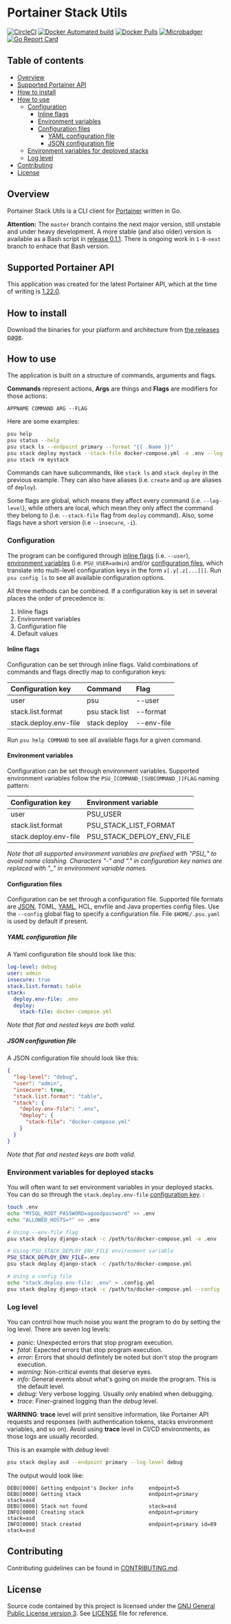 # Portainer Stack Utils

[![CircleCI](https://circleci.com/gh/greenled/portainer-stack-utils.svg?style=svg)](https://circleci.com/gh/greenled/portainer-stack-utils)
[![Docker Automated build](https://img.shields.io/docker/automated/greenled/portainer-stack-utils.svg)](https://hub.docker.com/r/greenled/portainer-stack-utils/)
[![Docker Pulls](https://img.shields.io/docker/pulls/greenled/portainer-stack-utils.svg)](https://hub.docker.com/r/greenled/portainer-stack-utils/)
[![Microbadger](https://images.microbadger.com/badges/image/greenled/portainer-stack-utils.svg)](http://microbadger.com/images/greenled/portainer-stack-utils "Image size")
[![Go Report Card](https://goreportcard.com/badge/github.com/greenled/portainer-stack-utils)](https://goreportcard.com/report/github.com/greenled/portainer-stack-utils)

## Table of contents

- [Overview](#overview)
- [Supported Portainer API](#supported-portainer-api)
- [How to install](#how-to-install)
- [How to use](#how-to-use)
  - [Configuration](#configuration)
    - [Inline flags](#inline-flags)
    - [Environment variables](#environment-variables)
    - [Configuration files](#configuration-files)
      - [YAML configuration file](#yaml-configuration-file)
      - [JSON configuration file](#json-configuration-file)
  - [Environment variables for deployed stacks](#environment-variables-for-deployed-stacks)
  - [Log level](#log-level)
- [Contributing](#contributing)
- [License](#license)

## Overview

Portainer Stack Utils is a CLI client for [Portainer](https://portainer.io/) written in Go.

**Attention:** The `master` branch contains the next major version, still unstable and under heavy development. A more stable (and also older) version is available as a Bash script in [release 0.1.1](https://github.com/greenled/portainer-stack-utils/releases/0.1.1). There is ongoing work in `1-0-next` branch to enhace that Bash version.

## Supported Portainer API

This application was created for the latest Portainer API, which at the time of writing is [1.22.0](https://app.swaggerhub.com/apis/deviantony/Portainer/1.22.0).

## How to install

Download the binaries for your platform and architecture from [the releases page](https://github.com/greenled/portainer-stack-utils/releases).

## How to use

The application is built on a structure of commands, arguments and flags.
                   
**Commands** represent actions, **Args** are things and **Flags** are modifiers for those actions:

```text
APPNAME COMMAND ARG --FLAG
```

Here are some examples:

```bash
psu help
psu status --help
psu stack ls --endpoint primary --format "{{ .Name }}"
psu stack deploy mystack --stack-file docker-compose.yml -e .env --log-level debug
psu stack rm mystack
```

Commands can have subcommands, like `stack ls` and `stack deploy` in the previous example. They can also have aliases (i.e. `create` and `up` are aliases of `deploy`).

Some flags are global, which means they affect every command (i.e. `--log-level`), while others are local, which mean they only affect the command they belong to (i.e. `--stack-file` flag from `deploy` command). Also, some flags have a short version (i.e `--insecure`, `-i`).

### Configuration

The program can be configured through [inline flags](#inline-flags) (i.e. `--user`), [environment variables](#environment-variables) (i.e. `PSU_USER=admin`) and/or [configuration files](#configuration-files), which translate into multi-level configuration keys in the form `x[.y[.z[...]]]`. Run `psu config ls` to see all available configuration options.

All three methods can be combined. If a configuration key is set in several places the order of precedence is:

1. Inline flags
2. Environment variables
3. Configuration file
4. Default values

#### Inline flags

Configuration can be set through inline flags. Valid combinations of commands and flags directly map to configuration keys:

| Configuration key | Command | Flag |
| :---------------- | :------ | :--- |
| user | psu | --user |
| stack.list.format | psu stack list | --format |
| stack.deploy.env-file | stack deploy | --env-file |

Run `psu help COMMAND` to see all available flags for a given command.

#### Environment variables

Configuration can be set through environment variables. Supported environment variables follow the `PSU_[COMMAND_[SUBCOMMAND_]]FLAG` naming pattern:

| Configuration key | Environment variable |
| :---------------- | :------------------- |
| user | PSU_USER |
| stack.list.format | PSU_STACK_LIST_FORMAT |
| stack.deploy.env-file | PSU_STACK_DEPLOY_ENV_FILE |

*Note that all supported environment variables are prefixed with "PSU_" to avoid name clashing. Characters "-" and "." in configuration key names are replaced with "_" in environment variable names.*

#### Configuration files

Configuration can be set through a configuration file. Supported file formats are [JSON](#json-configuration-file), TOML, [YAML](#yaml-configuration-file), HCL, envfile and Java properties config files. Use the `--config` global flag to specify a configuration file. File `$HOME/.psu.yaml` is used by default if present.

##### YAML configuration file

A Yaml configuration file should look like this:

```yaml
log-level: debug
user: admin
insecure: true
stack.list.format: table
stack:
  deploy.env-file: .env
  deploy:
    stack-file: docker-compose.yml
```

*Note that flat and nested keys are both valid.*

##### JSON configuration file

A JSON configuration file should look like this:

```json
{
  "log-level": "debug",
  "user": "admin",
  "insecure": true,
  "stack.list.format": "table",
  "stack": {
    "deploy.env-file": ".env",
    "deploy": {
      "stack-file": "docker-compose.yml"
    }
  }
}
```

*Note that flat and nested keys are both valid.*

### Environment variables for deployed stacks

You will often want to set environment variables in your deployed stacks. You can do so through the `stack.deploy.env-file` [configuration key](#configuration). :

```bash
touch .env
echo "MYSQL_ROOT_PASSWORD=agoodpassword" >> .env
echo "ALLOWED_HOSTS=*" >> .env

# Using --env-file flag
psu stack deploy django-stack -c /path/to/docker-compose.yml -e .env

# Using PSU_STACK_DEPLOY_ENV_FILE environment variable
PSU_STACK_DEPLOY_ENV_FILE=.env
psu stack deploy django-stack -c /path/to/docker-compose.yml

# Using a config file
echo "stack.deploy.env-file: .env" > .config.yml
psu stack deploy django-stack -c /path/to/docker-compose.yml --config .config.yml
```

### Log level

You can control how much noise you want the program to do by setting the log level. There are seven log levels:

- *panic*: Unexpected errors that stop program execution.
- *fatal*: Expected errors that stop program execution.
- *error*: Errors that should definitely be noted but don't stop the program execution.
- *warning*: Non-critical events that deserve eyes.
- *info*: General events about what's going on inside the program. This is the default level.
- *debug*: Very verbose logging. Usually only enabled when debugging.
- *trace*: Finer-grained logging than the *debug* level.

**WARNING**: **trace** level will print sensitive information, like Portainer API requests and responses (with authentication tokens, stacks environment variables, and so on). Avoid using **trace** level in CI/CD environments, as those logs are usually recorded.

This is an example with *debug* level:

```bash
psu stack deploy asd --endpoint primary --log-level debug
```

The output would look like:

```text
DEBU[0000] Getting endpoint's Docker info     endpoint=5
DEBU[0000] Getting stack                      endpoint=primary stack=asd
DEBU[0000] Stack not found                    stack=asd
INFO[0000] Creating stack                     endpoint=primary stack=asd
INFO[0000] Stack created                      endpoint=primary id=89 stack=asd
```

## Contributing

Contributing guidelines can be found in [CONTRIBUTING.md](CONTRIBUTING.md).

## License

Source code contained by this project is licensed under the [GNU General Public License version 3](https://www.gnu.org/licenses/gpl-3.0.en.html). See [LICENSE](LICENSE) file for reference.
